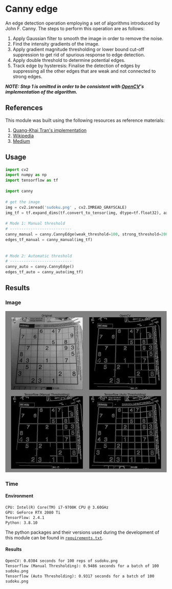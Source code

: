 # Canny edge

An edge detection operation employing a set of algorithms introduced by John F. Canny. The steps to perform this operation are as follows:
1. Apply Gaussian filter to smooth the image in order to remove the noise.
2. Find the intensity gradients of the image.
3. Apply gradient magnitude thresholding or lower bound cut-off suppression to get rid of spurious response to edge detection.
4. Apply double threshold to determine potential edges.
5. Track edge by hysteresis: Finalise the detection of edges by suppressing all the other edges that are weak and not connected to strong edges.

***NOTE: Step 1 is omitted in order to be consistent with [OpenCV](https://github.com/opencv/opencv/blob/master/modules/imgproc/src/canny.cpp)'s implementation of the algorithm.*** 

## References

This module was built using the following resources as reference materials:
1. [Quang-Khai Tran's implementation](https://github.com/tqkhai2705/edge-detection)
2. [Wikipedia](https://en.wikipedia.org/wiki/Canny_edge_detector)
3. [Medium](https://towardsdatascience.com/canny-edge-detection-step-by-step-in-python-computer-vision-b49c3a2d8123)

## Usage

```python
import cv2
import numpy as np
import tensorflow as tf

import canny

# get the image
img = cv2.imread('sudoku.png' , cv2.IMREAD_GRAYSCALE)
img_tf = tf.expand_dims(tf.convert_to_tensor(img, dtype=tf.float32), axis=0)

# Mode 1: Manual threshold
# ---------------------------
canny_manual = canny.CannyEdge(weak_threshold=100, strong_threshold=200)
edges_tf_manual = canny_manual(img_tf)


# Mode 2: Automatic threshold
# ---------------------------
canny_auto = canny.CannyEdge()
edges_tf_auto = canny_auto(img_tf)
```

## Results

### Image

![sudoku_edges](sudoku_edges.png)

### Time

#### Environment
```
CPU: Intel(R) Core(TM) i7-9700K CPU @ 3.60GHz
GPU: GeForce RTX 2080 Ti
TensorFlow: 2.4.1
Python: 3.8.10
```
The python packages and their versions used during the development of this module can be found in [`requirements.txt`](requirements.txt).

#### Results

```
OpenCV: 0.0304 seconds for 100 reps of sudoku.png
Tensorflow (Manual Thresholding): 0.9486 seconds for a batch of 100 sudoku.png
Tensorflow (Auto Thresholding): 0.9317 seconds for a batch of 100 sudoku.png
```

